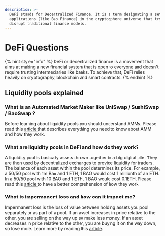 ```yaml
---
description: >-
  DeFi stands for Decentralized Finance. It is a term designating a set of
  applications (like Bao Finance) in the cryptosphere universe that try to
  disrupt traditional finance models.
---
```


# DeFi Questions

{% hint style="info" %}
DeFi or decentralized finance is a movement that aims at making a new financial system that is open to everyone and doesn't require trusting intermediaries like banks. To achieve that, DeFi relies heavily on cryptography, blockchain and smart contracts.
{% endhint %}

## Liquidity pools explained

### What is an Automated Market Maker like UniSwap / SushiSwap / BaoSwap ?

Before learning about liquidity pools you should understand AMMs. Please read this [article ](https://academy.binance.com/en/articles/what-is-an-automated-market-maker-amm)that describes everything you need to know about AMM and how they work.

### What are liquidity pools in DeFi and how do they work?

A liquidity pool is basically assets thrown together in a big digital pile. They are then used by decentralized exchanges to provide liquidity for traders. The balance of each asset within the pool determines its price. For example, a 50/50 pool with 1m Bao and 1 ETH, 1 BAO would cost 1 millionth of an ETH. In a 50/50 pool with 10 BAO and 1 ETH, 1 BAO would cost 0.1ETH. Please read this [article ](https://academy.binance.com/en/articles/what-are-liquidity-pools-in-defi)to have a better comprehension of how they work.

### What is impermanent loss and how can it impact me?

Impermanent loss is the loss of value between holding assets you pool separately or as part of a pool. If an asset increases in price relative to the other, you are selling on the way up so make less money. If an asset decreases in price relative to the other, you are buying it on the way down, so lose more. Learn more by reading this [article](https://academy.binance.com/en/articles/impermanent-loss-explained).&#x20;

